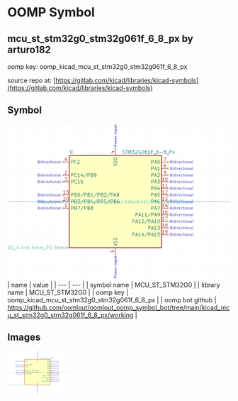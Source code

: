 # OOMP Symbol  
## mcu_st_stm32g0_stm32g061f_6_8_px  by arturo182  
  
oomp key: oomp_kicad_mcu_st_stm32g0_stm32g061f_6_8_px  
  
source repo at: [https://gitlab.com/kicad/libraries/kicad-symbols](https://gitlab.com/kicad/libraries/kicad-symbols)  
## Symbol  
  
[![working.png](working_600.png)](working.png)  
| name | value | 
| --- | --- | 
| symbol name | MCU_ST_STM32G0 | 
| library name | MCU_ST_STM32G0 | 
| oomp key | oomp_kicad_mcu_st_stm32g0_stm32g061f_6_8_px | 
| oomp bot github | https://github.com/oomlout/oomlout_oomp_symbol_bot/tree/main/kicad_mcu_st_stm32g0_stm32g061f_6_8_px/working | 
## Images  
  
[![working.png](working_140.png)](working.png)  
